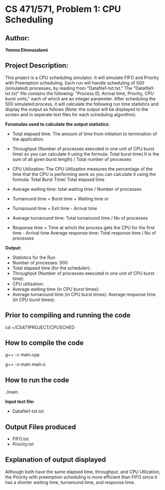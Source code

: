 # CS 471/571, Problem 1: CPU Scheduling

## Author:

**Yomna Elmousalami**

## Project Description:

This project is a CPU scheduling simulator. It will simulate FIFO and Priority with Preemption scheduling. Each run will handle scheduling of 500 (simulated) processes, by reading from "Datafile1-txt.txt." 
The "Datafile1-txt.txt" file contains the following: "Process ID, Arrival time, Priority, CPU burst units," each of which are an integer parameter. After scheduling the 500 simulated process, it will 
calculate the following run time statistics and display the output as follows (Note: the output will be displayed to the screen and in seperate text files for each scheduling algorithm):

**Forumulas used to calculate the output statistics:**

- Total elapsed time: The amount of time from initiation to termination of the application.

- Throughput (Number of processes executed in one unit of CPU burst time) so you can calculate it using the formula: Total burst time( It is the sum of all given burst length) / Total number of processes

- CPU Utilization: The CPU Utilization measures the percentage of the time that the CPU is performing work so you can calculate it using the formula: Total Burst Time/ Total elapsed time

- Average waiting time: total waiting time / Number of processes

- Turnaround time = Burst time + Waiting time or
- Turnaround time = Exit time - Arrival time

- Average turnaround time: Total turnaround time / No of processes

- Response time = Time at which the process gets the CPU for the first time - Arrival time Average response time: Total response time / No of processes

**Output:**

- Statistics for the Run
- Number of processes: 500
- Total elapsed time (for the scheduler):
- Throughput (Number of processes executed in one unit of CPU burst time):
- CPU utilization:
- Average waiting time (in CPU burst times):
- Average turnaround time (in CPU burst times): Average response time (in
CPU burst times):

## Prior to compiling and running the code

cd ~/CS471PROJECT/CPUSCHED

## How to compile the code

g++ -c main.cpp

g++ -o main main.o 

## How to run the code 

./main

**Input text file:**

- Datafile1-txt.txt

## Output Files produced

- FIFO.txt
- Priority.txt

## Explanation of output displayed

Although both have the same elapsed time, throughput, and CPU Utlization, the Priority with preemption
scheduling is more efficient than FIFO since it has a shorter waiting time, turnaround time, and response time. 